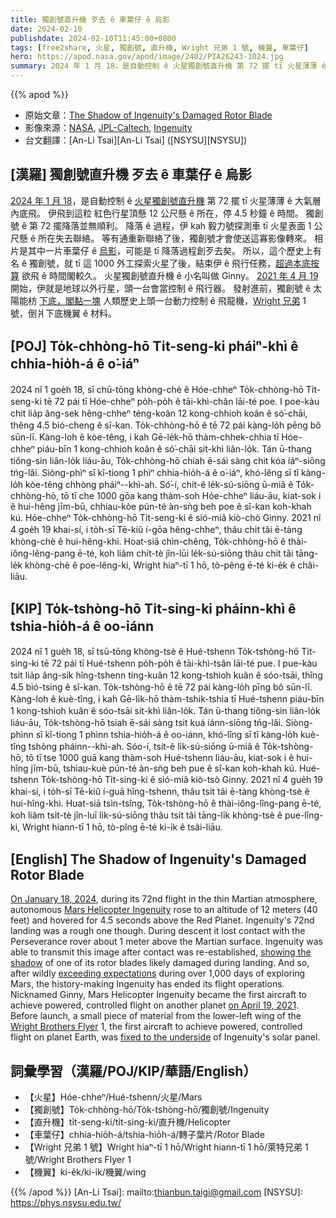```yaml
---
title: 獨創號直升機 歹去 ê 車葉仔 ê 烏影
date: 2024-02-10
publishdate: 2024-02-10T11:45:00+0800
tags: [free2share, 火星, 獨創號, 直升機, Wright 兄弟 1 號, 機翼, 車葉仔]
hero: https://apod.nasa.gov/apod/image/2402/PIA26243-1024.jpg
summary: 2024 年 1 月 18，是自動控制 ê 火星獨創號直升機 第 72 擺 tī 火星薄薄 ê 大氣層內底飛。
---
```


{{% apod %}}

- 原始文章：[The Shadow of Ingenuity's Damaged Rotor Blade](https://apod.nasa.gov/apod/ap240210.html)
- 影像來源：[NASA](https://www.nasa.gov/), [JPL-Caltech](https://www.jpl.nasa.gov), [Ingenuity](https://mars.nasa.gov/technology/helicopter/)
- 台文翻譯：[An-Li Tsai][An-Li Tsai] ([NSYSU][NSYSU])

## [漢羅] 獨創號直升機 歹去 ê 車葉仔 ê 烏影
[2024 年 1 月 18][On January 18, 2024]，是自動控制 ê [火星獨創號直升機][Mars Helicopter Ingenuity] 第 72 擺 tī 火星薄薄 ê 大氣層內底飛。
伊飛到這粒 紅色行星頂懸 12 公尺懸 ê 所在，停 4.5 秒鐘 ê 時間。
獨創號 ê 第 72 擺降落並無順利。
降落 ê 過程，伊 kah 毅力號探測車 tī 火星表面 1 公尺懸 ê 所在失去聯絡。
等有通重新聯絡了後，獨創號才會使送這寡影像轉來。
相片是其中一片車葉仔 ê [烏影][showing the shadow]，可能是 tī 降落過程創歹去矣。
所以，這个歷史上有名 ê 獨創號，就 tī 這 1000 外工探索火星了後，結束伊 ê 飛行任務，[超過本底按算][exceeding expectations] 欲飛 ê 時間閣較久。
火星獨創號直升機 ê 小名叫做 Ginny。
[2021 年 4 月 19][on April 19, 2021] 開始，伊就是地球以外行星，頭一台會當控制 ê 飛行器。
發射進前，獨創號 ê 太陽能枋 [下底，閣黏一塊][fixed to the underside] 人類歷史上頭一台動力控制 ê 飛龍機，[Wright 兄弟][Wright Brothers Flyer] 1 號，倒爿下底機翼 ê 材料。

## [POJ] To̍k-chhòng-hō Ti̍t-seng-ki pháiⁿ-khì ê chhia-hio̍h-á ê o͘-iáⁿ
2024 nî 1 goe̍h 18, sī chū-tōng khòng-chè ê Hóe-chheⁿ To̍k-chhòng-hō Ti̍t-seng-ki tē 72 pái tī Hóe-chheⁿ po̍h-po̍h ê tāi-khì-chân lāi-té poe.
I poe-kàu chit lia̍p âng-sek hêng-chheⁿ téng-koân 12 kong-chhioh koân ê só͘-chāi, thêng 4.5 bió-cheng ê sî-kan.
To̍k-chhòng-hō ê tē 72 pái kàng-lo̍h pēng bô sūn-lī.
Kàng-loh ê kòe-têng, i kah Gē-le̍k-hō thàm-chhek-chhia tī Hóe-chheⁿ piáu-bīn 1 kong-chhioh koân ê só͘-chāi sit-khì liân-lo̍k.
Tán ū-thang tiông-sin liân-lo̍k liáu-āu, To̍k-chhòng-hō chiah ē-sái sàng chit kóa iáⁿ-siōng tńg-lâi.
Siòng-phìⁿ sī kî-tiong 1 phìⁿ chhia-hio̍h-á ê o͘-iáⁿ, khó-lêng sī tī kàng-lo̍h kòe-têng chhòng pháiⁿ--khì-ah.
Só͘-í, chit-ê le̍k-sú-siōng ū-miâ ê To̍k-chhòng-hō, tō tī che 1000 gōa kang thàm-soh Hóe-chheⁿ liáu-āu, kiat-sok i ê hui-hêng jīm-bū, chhiau-kòe pún-té àn-sǹg beh poe ê sî-kan koh-khah kú.
Hóe-chheⁿ To̍k-chhòng-hō Ti̍t-seng-ki ê sió-miâ kiò-chò Ginny.
2021 nî 4 goe̍h 19 khai-sí, i to̍h-sī Tē-kiû í-gōa hêng-chheⁿ, thâu chi̍t tâi ē-tàng khòng-chè ê hui-hêng-khì.
Hoat-siā chìn-chêng, To̍k-chhòng-hō ê thài-iông-lêng-pang ē-té, koh liâm chi̍t-tè jîn-lūi le̍k-sú-siōng thâu chi̍t tâi tāng-le̍k khòng-chè ê poe-lêng-ki, Wright hiaⁿ-tī 1 hō, tò-pêng ē-té ki-e̍k ê châi-liāu.

## [KIP] To̍k-tshòng-hō Ti̍t-sing-ki pháinn-khì ê tshia-hio̍h-á ê oo-iánn
2024 nî 1 gue̍h 18, sī tsū-tōng khòng-tsè ê Hué-tshenn To̍k-tshòng-hō Ti̍t-sing-ki tē 72 pái tī Hué-tshenn po̍h-po̍h ê tāi-khì-tsân lāi-té pue.
I pue-kàu tsit lia̍p âng-sik hîng-tshenn tíng-kuân 12 kong-tshioh kuân ê sóo-tsāi, thîng 4.5 bió-tsing ê sî-kan.
To̍k-tshòng-hō ê tē 72 pái kàng-lo̍h pīng bô sūn-lī.
Kàng-loh ê kuè-tîng, i kah Gē-li̍k-hō thàm-tshik-tshia tī Hué-tshenn piáu-bīn 1 kong-tshioh kuân ê sóo-tsāi sit-khì liân-lo̍k.
Tán ū-thang tiông-sin liân-lo̍k liáu-āu, To̍k-tshòng-hō tsiah ē-sái sàng tsit kuá iánn-siōng tńg-lâi.
Siòng-phìnn sī kî-tiong 1 phìnn tshia-hio̍h-á ê oo-iánn, khó-lîng sī tī kàng-lo̍h kuè-tîng tshòng pháinn--khì-ah.
Sóo-í, tsit-ê li̍k-sú-siōng ū-miâ ê To̍k-tshòng-hō, tō tī tse 1000 guā kang thàm-soh Hué-tshenn liáu-āu, kiat-sok i ê hui-hîng jīm-bū, tshiau-kuè pún-té àn-sǹg beh pue ê sî-kan koh-khah kú.
Hué-tshenn To̍k-tshòng-hō Ti̍t-sing-ki ê sió-miâ kiò-tsò Ginny.
2021 nî 4 gue̍h 19 khai-sí, i to̍h-sī Tē-kiû í-guā hîng-tshenn, thâu tsi̍t tâi ē-tàng khòng-tsè ê hui-hîng-khì.
Huat-siā tsìn-tsîng, To̍k-tshòng-hō ê thài-iông-lîng-pang ē-té, koh liâm tsi̍t-tè jîn-luī li̍k-sú-siōng thâu tsi̍t tâi tāng-li̍k khòng-tsè ê pue-lîng-ki, Wright hiann-tī 1 hō, tò-pîng ē-té ki-i̍k ê tsâi-liāu.

## [English] The Shadow of Ingenuity's Damaged Rotor Blade
[On January 18, 2024][On January 18, 2024], during its 72nd flight in the thin Martian atmosphere, autonomous [Mars Helicopter Ingenuity][Mars Helicopter Ingenuity] rose to an altitude of 12 meters (40 feet) and hovered for 4.5 seconds above the Red Planet.
Ingenuity's 72nd landing was a rough one though.
During descent it lost contact with the Perseverance rover about 1 meter above the Martian surface.
Ingenuity was able to transmit this image after contact was re-established, [showing the shadow][showing the shadow] of one of its rotor blades likely damaged during landing.
And so, after wildly [exceeding expectations][exceeding expectations] during over 1,000 days of exploring Mars, the history-making Ingenuity has ended its flight operations.
Nicknamed Ginny, Mars Helicopter Ingenuity became the first aircraft to achieve powered, controlled flight on another planet [on April 19, 2021][on April 19, 2021].
Before launch, a small piece of material from the lower-left wing of the [Wright Brothers Flyer][Wright Brothers Flyer] 1, the first aircraft to achieve powered, controlled flight on planet Earth, was [fixed to the underside][fixed to the underside] of Ingenuity's solar panel.

## 詞彙學習（漢羅/POJ/KIP/華語/English）
- 【火星】Hóe-chheⁿ/Hué-tshenn/火星/Mars
- 【獨創號】To̍k-chhòng-hō/To̍k-tshòng-hō/獨創號/Ingenuity
- 【直升機】ti̍t-seng-ki/ti̍t-sing-ki/直升機/Helicopter
- 【車葉仔】chhia-hio̍h-á/tshia-hio̍h-á/轉子葉片/Rotor Blade
- 【Wright 兄弟 1 號】Wright hiaⁿ-tī 1 hō/Wright hiann-tī 1 hō/萊特兄弟 1 號/Wright Brothers Flyer 1
- 【機翼】ki-e̍k/ki-i̍k/機翼/wing

{{% /apod %}}
[An-Li Tsai]: mailto:thianbun.taigi@gmail.com
[NSYSU]: https://phys.nsysu.edu.tw/

[copyright]: https://apod.nasa.gov/apod/fap/lib/about_apod.html#srapply
[License]: https://creativecommons.org/licenses/by/3.0/

[On January 18, 2024]:https://mars.nasa.gov/news/9540/after-three-years-on-mars-nasas-ingenuity-helicopter-mission-ends/
[Mars Helicopter Ingenuity]:https://mars.nasa.gov/technology/helicopter/
[showing the shadow]:https://www.jpl.nasa.gov/images/pia26243-ingenuity-spots-the-shadow-of-its-damaged-rotor-blade
[exceeding expectations]:https://mars.nasa.gov/mars2020/multimedia/videos/?v=577
[on April 19, 2021]:https://www.nasa.gov/news-release/nasas-ingenuity-mars-helicopter-succeeds-in-historic-first-flight/
[Wright Brothers Flyer]:https://en.wikipedia.org/wiki/Wright_Flyer
[fixed to the underside]:https://images.nasa.gov/details/PIA24291
